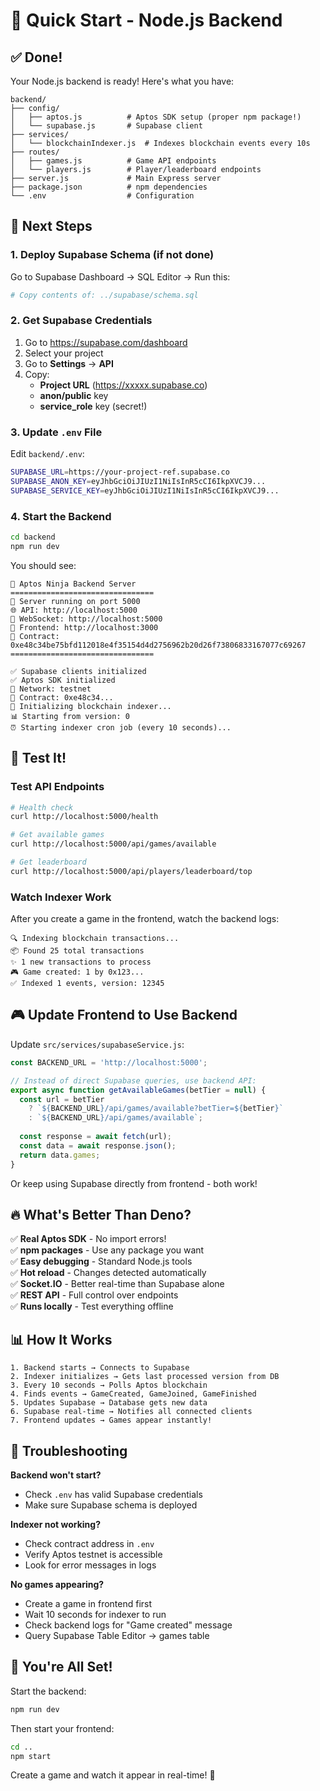 # 🚀 Quick Start - Node.js Backend

## ✅ Done!

Your Node.js backend is ready! Here's what you have:

```
backend/
├── config/
│   ├── aptos.js          # Aptos SDK setup (proper npm package!)
│   └── supabase.js       # Supabase client
├── services/
│   └── blockchainIndexer.js  # Indexes blockchain events every 10s
├── routes/
│   ├── games.js          # Game API endpoints
│   └── players.js        # Player/leaderboard endpoints
├── server.js             # Main Express server
├── package.json          # npm dependencies
└── .env                  # Configuration
```

## 🎯 Next Steps

### 1. Deploy Supabase Schema (if not done)

Go to Supabase Dashboard → SQL Editor → Run this:
```bash
# Copy contents of: ../supabase/schema.sql
```

### 2. Get Supabase Credentials

1. Go to https://supabase.com/dashboard
2. Select your project
3. Go to **Settings** → **API**
4. Copy:
   - **Project URL** (https://xxxxx.supabase.co)
   - **anon/public** key
   - **service_role** key (secret!)

### 3. Update `.env` File

Edit `backend/.env`:
```bash
SUPABASE_URL=https://your-project-ref.supabase.co
SUPABASE_ANON_KEY=eyJhbGciOiJIUzI1NiIsInR5cCI6IkpXVCJ9...
SUPABASE_SERVICE_KEY=eyJhbGciOiJIUzI1NiIsInR5cCI6IkpXVCJ9...
```

### 4. Start the Backend

```bash
cd backend
npm run dev
```

You should see:
```
🚀 Aptos Ninja Backend Server
================================
📡 Server running on port 5000
🌐 API: http://localhost:5000
🔌 WebSocket: http://localhost:5000
🎯 Frontend: http://localhost:3000
🔗 Contract: 0xe48c34be75bfd112018e4f35154d4d2756962b20d26f73806833167077c69267
================================

✅ Supabase clients initialized
✅ Aptos SDK initialized
📍 Network: testnet
📍 Contract: 0xe48c34...
🚀 Initializing blockchain indexer...
📊 Starting from version: 0
⏰ Starting indexer cron job (every 10 seconds)...
```

## 🧪 Test It!

### Test API Endpoints

```bash
# Health check
curl http://localhost:5000/health

# Get available games
curl http://localhost:5000/api/games/available

# Get leaderboard
curl http://localhost:5000/api/players/leaderboard/top
```

### Watch Indexer Work

After you create a game in the frontend, watch the backend logs:
```
🔍 Indexing blockchain transactions...
📦 Found 25 total transactions
✨ 1 new transactions to process
🎮 Game created: 1 by 0x123...
✅ Indexed 1 events, version: 12345
```

## 🎮 Update Frontend to Use Backend

Update `src/services/supabaseService.js`:

```javascript
const BACKEND_URL = 'http://localhost:5000';

// Instead of direct Supabase queries, use backend API:
export async function getAvailableGames(betTier = null) {
  const url = betTier 
    ? `${BACKEND_URL}/api/games/available?betTier=${betTier}`
    : `${BACKEND_URL}/api/games/available`;
    
  const response = await fetch(url);
  const data = await response.json();
  return data.games;
}
```

Or keep using Supabase directly from frontend - both work!

## 🔥 What's Better Than Deno?

✅ **Real Aptos SDK** - No import errors!  
✅ **npm packages** - Use any package you want  
✅ **Easy debugging** - Standard Node.js tools  
✅ **Hot reload** - Changes detected automatically  
✅ **Socket.IO** - Better real-time than Supabase alone  
✅ **REST API** - Full control over endpoints  
✅ **Runs locally** - Test everything offline  

## 📊 How It Works

```
1. Backend starts → Connects to Supabase
2. Indexer initializes → Gets last processed version from DB
3. Every 10 seconds → Polls Aptos blockchain
4. Finds events → GameCreated, GameJoined, GameFinished
5. Updates Supabase → Database gets new data
6. Supabase real-time → Notifies all connected clients
7. Frontend updates → Games appear instantly!
```

## 🐛 Troubleshooting

**Backend won't start?**
- Check `.env` has valid Supabase credentials
- Make sure Supabase schema is deployed

**Indexer not working?**
- Check contract address in `.env`
- Verify Aptos testnet is accessible
- Look for error messages in logs

**No games appearing?**
- Create a game in frontend first
- Wait 10 seconds for indexer to run
- Check backend logs for "Game created" message
- Query Supabase Table Editor → games table

## 🎊 You're All Set!

Start the backend:
```bash
npm run dev
```

Then start your frontend:
```bash
cd ..
npm start
```

Create a game and watch it appear in real-time! 🚀
